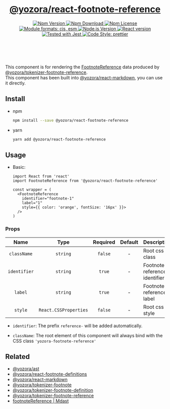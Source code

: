 <header>
  <h1 align="center">
    <a href="https://github.com/yozorajs/yozora-react/tree/main/packages/footnote-reference#readme">@yozora/react-footnote-reference</a>
  </h1>
  <div align="center">
    <a href="https://www.npmjs.com/package/@yozora/react-footnote-reference">
      <img
        alt="Npm Version"
        src="https://img.shields.io/npm/v/@yozora/react-footnote-reference.svg"
      />
    </a>
    <a href="https://www.npmjs.com/package/@yozora/react-footnote-reference">
      <img
        alt="Npm Download"
        src="https://img.shields.io/npm/dm/@yozora/react-footnote-reference.svg"
      />
    </a>
    <a href="https://www.npmjs.com/package/@yozora/react-footnote-reference">
      <img
        alt="Npm License"
        src="https://img.shields.io/npm/l/@yozora/react-footnote-reference.svg"
      />
    </a>
    <a href="#install">
      <img
        alt="Module formats: cjs, esm"
        src="https://img.shields.io/badge/module_formats-cjs%2C%20esm-green.svg"
      />
    </a>
    <a href="https://github.com/nodejs/node">
      <img
        alt="Node.js Version"
        src="https://img.shields.io/node/v/@yozora/react-footnote-reference"
      />
    </a>
    <a href="https://github.com/facebook/react">
      <img
        alt="React version"
        src="https://img.shields.io/npm/dependency-version/@yozora/react-footnote-reference/peer/react"
      />
    </a>
    <a href="https://github.com/facebook/jest">
      <img
        alt="Tested with Jest"
        src="https://img.shields.io/badge/tested_with-jest-9c465e.svg"
      />
    </a>
    <a href="https://github.com/prettier/prettier">
      <img
        alt="Code Style: prettier"
        src="https://img.shields.io/badge/code_style-prettier-ff69b4.svg?style=flat-square"
      />
    </a>
  </div>
</header>
<br/>

This component is for rendering the [FootnoteReference][@yozora/ast] data produced by
[@yozora/tokenizer-footnote-reference][].\
This component has been built into [@yozora/react-markdown][], you can use it directly.


## Install

* npm

  ```bash
  npm install --save @yozora/react-footnote-reference
  ```

* yarn

  ```bash
  yarn add @yozora/react-footnote-reference
  ```


## Usage

* Basic:

  ```tsx
  import React from 'react'
  import FootnoteReference from '@yozora/react-footnote-reference'

  const wrapper = (
    <FootnoteReference 
      identifier="footnote-1" 
      label="1"
      style={{ color: 'orange', fontSize: '16px' }}>
    />
  )
  ```

### Props

Name        | Type                  | Required  | Default | Description
:----------:|:---------------------:|:---------:|:-------:|:-------------
`className` | `string`              | `false`   | -       | Root css class
`identifier`| `string`              | `true`    | -       | Footnote reference identifier
`label`     | `string`              | `true`    | -       | Footnote reference label
`style`     | `React.CSSProperties` | `false`   | -       | Root css style

- `identifier`: The prefix `reference-` will be added automatically.

* `className`: The root element of this component will always bind with the
  CSS class `'yozora-footnote-reference'`


## Related

* [@yozora/ast][]
* [@yozora/react-footnote-definitions][]
* [@yozora/react-markdown][]
* [@yozora/tokenizer-footnote][]
* [@yozora/tokenizer-footnote-definition][]
* [@yozora/tokenizer-footnote-reference][]
* [footnoteReference | Mdast][mdast]


[@yozora/ast]: https://www.npmjs.com/package/@yozora/ast#footnote-reference
[@yozora/react-footnote-definitions]: https://www.npmjs.com/package/@yozora/react-footnote-definitions
[@yozora/react-markdown]: https://www.npmjs.com/package/@yozora/react-markdown
[@yozora/tokenizer-footnote]: https://www.npmjs.com/package/@yozora/tokenizer-footnote
[@yozora/tokenizer-footnote-definition]: https://www.npmjs.com/package/@yozora/tokenizer-footnote-definition
[@yozora/tokenizer-footnote-reference]: https://www.npmjs.com/package/@yozora/tokenizer-footnote-reference
[mdast]: https://github.com/syntax-tree/mdast#footnotereference
